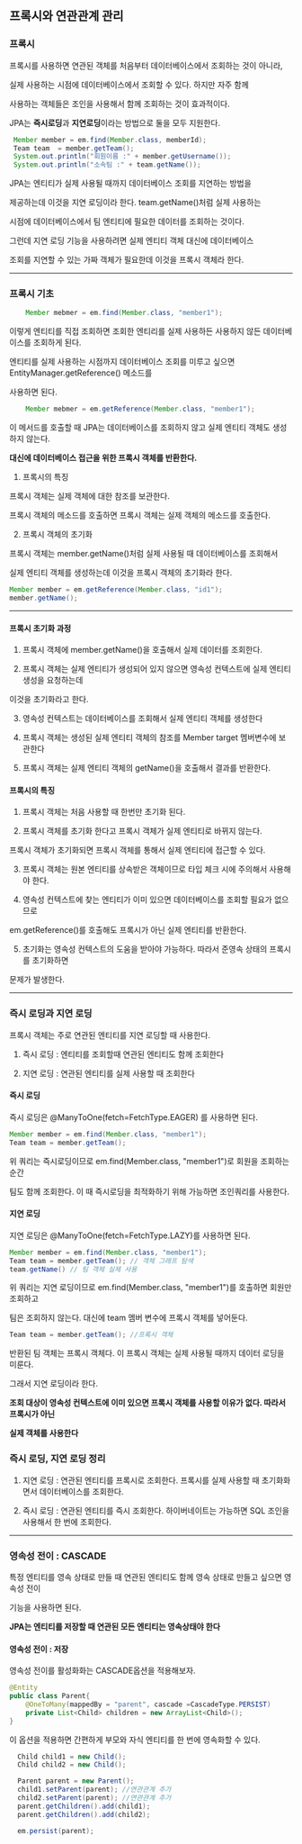 ## 프록시와 연관관계 관리


### 프록시

프록시를 사용하면 연관된 객체를 처음부터 데이터베이스에서 조회하는 것이 아니라,

실제 사용하는 시점에 데이터베이스에서 조회할 수 있다. 하지만 자주 함께

사용하는 객체들은 조인을 사용해서 함께 조회하는 것이 효과적이다.

JPA는 **즉시로딩**과 **지연로딩**이라는 방법으로 둘을 모두 지원한다.

```java
 Member member = em.find(Member.class, memberId);
 Team team  = member.getTeam();
 System.out.println("회원이름 :" + member.getUsername());
 System.out.println("소속팀 :" + team.getName());
```

JPA는 엔티티가 실제 사용될 때까지 데이터베이스 조회를 지연하는 방법을

제공하는데 이것을 지연 로딩이라 한다. team.getName()처럼 실제 사용하는

시점에 데이터베이스에서 팀 엔티티에 필요한 데이터를 조회하는 것이다.

그런데 지연 로딩 기능을 사용하려면 실제 엔티티 객체 대신에 데이터베이스

조회를 지연할 수 있는 가짜 객체가 필요한데 이것을 프록시 객체라 한다.

---

### 프록시 기초

```java
    Member mebmer = em.find(Member.class, "member1");
```

이렇게 엔티티를 직접 조회하면 조회한 엔티리를 실제 사용하든 사용하지 않든 데이터베이스를 조회하게 된다.

엔티티를 실제 사용하는 시점까지 데이터베이스 조회를 미루고 싶으면 EntityManager.getReference() 메소드를

사용하면 된다.


```java
    Member mebmer = em.getReference(Member.class, "member1");
```

이 메서드를 호출할 때 JPA는 데이터베이스를 조회하지 않고 실제 엔티티 객체도 생성하지 않는다.

**대신에 데이터베이스 접근을 위한 프록시 객체를 반환한다.**

1) 프록시의 특징

프록시 객체는 실제 객체에 대한 참조를 보관한다. 

프록시 객체의 메소드를 호출하면 프록시 객체는 실제 객체의 메소드를 호출한다.

2) 프록시 객체의 초기화

프록시 객체는 member.getName()처럼 실제 사용될 때 데이터베이스를 조회해서 

실제 엔티티 객체를 생성하는데 이것을 프록시 객체의 초기화라 한다.

```java
Member member = em.getReference(Member.class, "id1");
member.getName(); 
```

---

#### 프록시 초기화 과정

1. 프록시 객체에 member.getName()을 호출해서 실제 데이터를 조회한다.

2. 프록시 객체는 실제 엔티티가 생성되어 있지 않으면 영속성 컨텍스트에 실제 엔티티 생성을 요청하는데

이것을 초기화라고 한다.

3. 영속성 컨텍스트는 데이터베이스를 조회해서 실제 엔티티 객체를 생성한다

4. 프록시 객체는 생성된 실제 엔티티 객체의 참조를 Member target 멤버변수에 보관한다

5. 프록시 객체는 실제 엔티티 객체의 getName()을 호출해서 결과를 반환한다.

#### 프록시의 특징

1. 프록시 객체는 처음 사용할 때 한번만 초기화 된다.

2. 프록시 객체를 초기화 한다고 프록시 객체가 실제 엔티티로 바뀌지 않는다. 

프록시 객체가 초기화되면 프록시 객체를 통해서 실제 엔티티에 접근할 수 있다.

3. 프록시 객체는 원본 엔티티를 상속받은 객체이므로 타입 체크 시에 주의해서 사용해야 한다.

4. 영속성 컨텍스트에 찾는 엔티티가 이미 있으면 데이터베이스를 조회할 필요가 없으므로

em.getReference()를 호출해도 프록시가 아닌 실제 엔티티를 반환한다.

5. 초기화는 영속성 컨텍스트의 도움을 받아야 가능하다. 따라서 준영속 상태의 프록시를 초기화하면

문제가 발생한다.

---

### 즉시 로딩과 지연 로딩
프록시 객체는 주로 연관된 엔티티를 지연 로딩할 때 사용한다.

1) 즉시 로딩 : 엔티티를 조회할때 연관된 엔티티도 함께 조회한다

2) 지연 로딩 : 연관된 엔티티를 실제 사용할 때 조회한다


#### 즉시 로딩
즉시 로딩은 @ManyToOne(fetch=FetchType.EAGER) 를 사용하면 된다.

```java
Member member = em.find(Member.class, "member1");
Team team = member.getTeam();
``` 

위 쿼리는 즉시로딩이므로 em.find(Member.class, "member1")로 회원을 조회하는 순간 

팀도 함께 조회한다. 이 때 즉시로딩을 최적화하기 위해 가능하면 조인쿼리를 사용한다.

#### 지연 로딩
지연 로딩은 @ManyToOne(fetch=FetchType.LAZY)를 사용하면 된다.
```java
Member member = em.find(Member.class, "member1");
Team team = member.getTeam(); // 객체 그래프 탐색
team.getName() // 팀 객체 실제 사용
```
위 쿼리는 지연 로딩이므로 em.find(Member.class, "member1")를 호출하면 회원만 조회하고

팀은 조회하지 않는다. 대신에 team 멤버 변수에 프록시 객체를 넣어둔다.

```java
Team team = member.getTeam(); //프록시 객체
```

반환된 팀 객체는 프록시 객체다. 이 프록시 객체는 실제 사용될 때까지 데이터 로딩을 미룬다.

그래서 지연 로딩이라 한다.

**조회 대상이 영속성 컨텍스트에 이미 있으면 프록시 객체를 사용할 이유가 없다. 따라서 프록시가 아닌**

**실제 객체를 사용한다**

### 즉시 로딩, 지연 로딩 정리

1) 지연 로딩 : 연관된 엔티티를 프록시로 조회한다. 프록시를 실제 사용할 때 초기화화면서 데이터베이스를 조회한다.

2) 즉시 로딩 : 연관된 엔티티를 즉시 조회한다. 하이버네이트는 가능하면 SQL 조인을 사용해서 한 번에 조회한다.

---

### 영속성 전이 : CASCADE

특정 엔티티를 영속 상태로 만들 때 연관된 엔티티도 함께 영속 상태로 만들고 싶으면 영속성 전이

기능을 사용하면 된다.

**JPA는 엔티티를 저장할 때 연관된 모든 엔티티는 영속상태야 한다**

#### 영속성 전이 : 저장

영속성 전이를 활성화화는 CASCADE옵션을 적용해보자.

```java
@Entity
public class Parent{
    @OneToMany(mappedBy = "parent", cascade =CascadeType.PERSIST)
    private List<Child> children = new ArrayList<Child>();
}
```

이 옵션을 적용하면 간편하게 부모와 자식 엔티티를 한 번에 영속화할 수 있다.

```java
  Child child1 = new Child();
  Child child2 = new Child();     

  Parent parent = new Parent();
  child1.setParent(parent); //연관관계 추가
  child2.setParent(parent); //연관관계 추가
  parent.getChildren().add(child1);
  parent.getChildren().add(child2);

  em.persist(parent);

```
